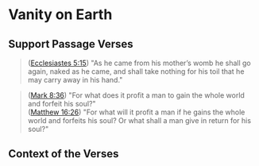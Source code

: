 # Vanity on Earth

## Support Passage Verses

> ([Ecclesiastes 5:15](https://biblehub.com/ecclesiastes/5-15.htm)) "As he came from his mother’s womb he shall go again, naked as he came, and shall take nothing for his toil that he may carry away in his hand."

> ([Mark 8:36](https://biblehub.com/mark/8-36.htm)) "For what does it profit a man to gain the whole world and forfeit his soul?" \
> ([Matthew 16:26](https://biblehub.com/matthew/16-26.htm)) "For what will it profit a man if he gains the whole world and forfeits his soul? Or what shall a man give in return for his soul?"


## Context of the Verses

